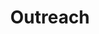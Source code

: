 ---
layout: page
title: Outreach
nav: true
nav_order: 4
dropdown: true
children: 
    - title: Seminars
      permalink: /seminars/
    - title: Courses
      permalink: /courses/
    - title: divider
    - title: Hackathons
      permalink: /hackathons/
    - title: CNI Summer School
      permalink: /summerschool/
    # - title: divider
    # - title: Newsletter
    #   permalink: Newsletter
    
---